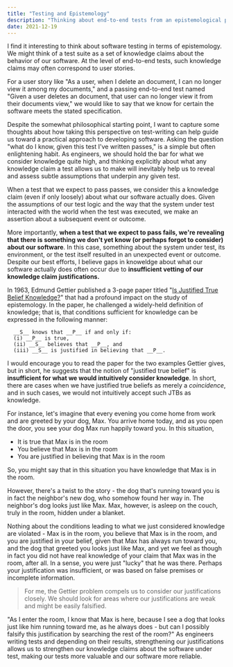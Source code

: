 ```yaml
---
title: "Testing and Epistemology"
description: "Thinking about end-to-end tests from an epistemological perspective"
date: 2021-12-19
---
```


I find it interesting to think about software testing in terms of epistemology.
We might think of a test suite as a set of knowledge claims about the behavior of our software.
At the level of end-to-end tests, such knowledge claims may often correspond to user stories.

For a user story like "As a user, when I delete an document, I can no longer view it among my documents,"
and a passing end-to-end test named "Given a user deletes an document, that user can no longer view it from their documents view,"
we would like to say that we know for certain the software meets the stated specification.

Despite the somewhat philosophical starting point, I want to capture some thoughts about how taking this perspective on
test-writing can help guide us toward a practical approach to developing software. Asking the question "what do I know, given
this test I've written passes," is a simple but often enlightening habit.  As engineers, we should hold the bar for what we
consider knowledge quite high, and thinking explicitly about what any knowledge claim a test allows us to make will
inevitably help us to reveal and assess subtle assumptions that underpin any given test.

When a test that we expect to pass passes, we consider this a knowledge claim (even if only loosely) about what our
software actually does. Given the assumptions of our test logic and the way that the system under test interacted
with the world when the test was executed, we make an assertion about a subsequent event or outcome.

More importantly, __when a test that we expect to pass fails, we're revealing that there is something we don't yet know
(or perhaps forgot to consider) about our software__. In this case, something about the system under test, its environment,
or the test itself resulted in an unexpected event or outcome.  Despite our best efforts, I believe gaps in knoweldge about
what our software actually does often occur due to __insufficient vetting of our knowledge claim justifications.__

In 1963, Edmund Gettier published a 3-page paper titled
"[Is Justified True Belief Knowledge?](https://web.archive.org/web/20180128081456/http://philosophyfaculty.ucsd.edu:80/faculty/rarneson/Courses/gettierphilreading.pdf)"
that had a profound impact on the study of epistemology.  In the paper, he challenged a widely-held definition of knowledge;
that is, that conditions sufficient for knowledge can be expressed in the following manner:

```
  __S__ knows that __P__ if and only if:
  (i) __P__ is true,
  (ii) __S__ believes that __P__, and
  (iii) __S__ is justified in believing that __P__.
```

I would encourage you to read the paper for the two examples Gettier gives, but in short, he suggests that the notion
of "justified true belief" is __insufficient for what we would intuitively consider knowledge__.  In short, there are cases
when we have justified true beliefs as merely a _coincidence_, and in such cases, we would not intuitively accept such JTBs as knowledge.

For instance, let's imagine that every evening you come home from work and are greeted by your dog, Max.
You arrive home today, and as you open the door, you see your dog Max run happily toward you.  In this situation,

- It is true that Max is in the room
- You believe that Max is in the room
- You are justified in believing that Max is in the room

So, you might say that in this situation you have knowledge that Max is in the room.

However, there's a twist to the story - the dog that's running toward you is in
fact the neighbor's new dog, who somehow found her way in.  The neighbor's dog
looks just like Max.  Max, however, is asleep on the couch, truly in the room,
hidden under a blanket.

Nothing about the conditions leading to what we just considered knowledge are
violated - Max is in the room, you believe that Max is in the room, and you are
justified in your belief, given that Max has always run toward you, and the dog
that greeted you looks just like Max, and yet we feel as though in fact you did
not have real knowledge of your claim that Max was in the room, after all.
In a sense, you were just "lucky" that he was there.  Perhaps your justification
was insufficient, or was based on false premises or incomplete information.

> For me, the Gettier problem compels us to consider our justifications closely.
> We should look for areas where our justifications are weak and might be easily falsified.

"As I enter the room, I know that Max is here, because I see a dog that looks just like him
running toward me, as he always does - but can I possibly falsify this justification by
searching the rest of the room?" As engineers writing tests and depending on their results,
strengthening our justifications allows us to strengthen our knowledge claims about the software under
test, making our tests more valuable and our software more reliable.
